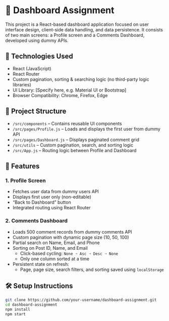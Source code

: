 # 🧭 Dashboard Assignment

This project is a React-based dashboard application focused on user interface design, client-side data handling, and data persistence. It consists of two main screens: a Profile screen and a Comments Dashboard, developed using dummy APIs.

## 🚀 Technologies Used
- React (JavaScript)
- React Router
- Custom pagination, sorting & searching logic (no third-party logic libraries)
- UI Library: [Specify here, e.g. Material UI or Bootstrap]
- Browser Compatibility: Chrome, Firefox, Edge

## 📁 Project Structure
- `/src/components` – Contains reusable UI components
- `/src/pages/Profile.js` – Loads and displays the first user from dummy API
- `/src/pages/Dashboard.js` – Displays paginated comment grid
- `/src/utils` – Custom pagination, search, and sorting logic
- `/src/App.js` – Routing logic between Profile and Dashboard

## 📜 Features

### 1. Profile Screen
- Fetches user data from dummy users API
- Displays first user only (non-editable)
- “Back to Dashboard” button
- Integrated routing using React Router

### 2. Comments Dashboard
- Loads 500 comment records from dummy comments API
- Custom pagination with dynamic page size (10, 50, 100)
- Partial search on Name, Email, and Phone
- Sorting on Post ID, Name, and Email
  - Click-based cycling: `None ➝ Asc ➝ Desc ➝ None`
  - Only one column sorted at a time
- Persistent state on refresh:
  - Page, page size, search filters, and sorting saved using `localStorage`

## 🛠 Setup Instructions

```bash
git clone https://github.com/your-username/dashboard-assignment.git
cd dashboard-assignment
npm install
npm start
